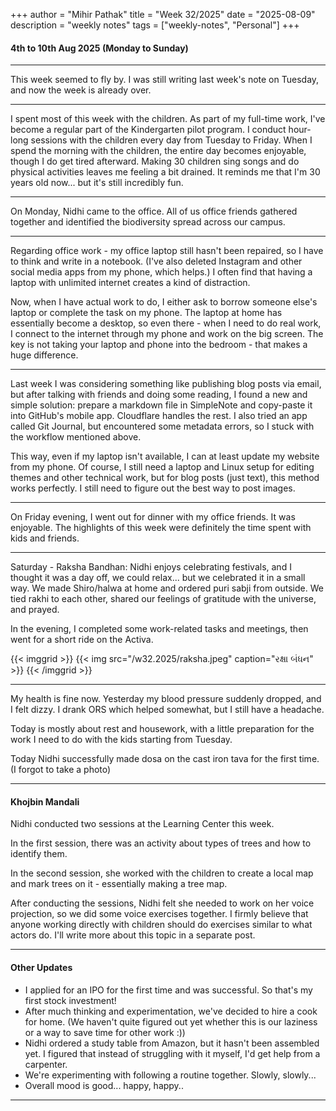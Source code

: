 +++
author = "Mihir Pathak"
title = "Week 32/2025"
date = "2025-08-09"
description = "weekly notes"
tags = ["weekly-notes", "Personal"]
+++


#### 4th to 10th Aug 2025 (Monday to Sunday)

---

This week seemed to fly by. I was still writing last week's note on Tuesday, and now the week is already over.

---

I spent most of this week with the children. As part of my full-time work, I've become a regular part of the Kindergarten pilot program. I conduct hour-long sessions with the children every day from Tuesday to Friday. When I spend the morning with the children, the entire day becomes enjoyable, though I do get tired afterward. Making 30 children sing songs and do physical activities leaves me feeling a bit drained. It reminds me that I'm 30 years old now... but it's still incredibly fun.

---

On Monday, Nidhi came to the office. All of us office friends gathered together and identified the biodiversity spread across our campus.

---

Regarding office work - my office laptop still hasn't been repaired, so I have to think and write in a notebook. (I've also deleted Instagram and other social media apps from my phone, which helps.) I often find that having a laptop with unlimited internet creates a kind of distraction.

Now, when I have actual work to do, I either ask to borrow someone else's laptop or complete the task on my phone. The laptop at home has essentially become a desktop, so even there - when I need to do real work, I connect to the internet through my phone and work on the big screen. The key is not taking your laptop and phone into the bedroom - that makes a huge difference.

---

Last week I was considering something like publishing blog posts via email, but after talking with friends and doing some reading, I found a new and simple solution: prepare a markdown file in SimpleNote and copy-paste it into GitHub's mobile app. Cloudflare handles the rest. I also tried an app called Git Journal, but encountered some metadata errors, so I stuck with the workflow mentioned above.

This way, even if my laptop isn't available, I can at least update my website from my phone. Of course, I still need a laptop and Linux setup for editing themes and other technical work, but for blog posts (just text), this method works perfectly. I still need to figure out the best way to post images.

---

On Friday evening, I went out for dinner with my office friends. It was enjoyable. The highlights of this week were definitely the time spent with kids and friends.

---

Saturday - Raksha Bandhan: Nidhi enjoys celebrating festivals, and I thought it was a day off, we could relax... but we celebrated it in a small way. We made Shiro/halwa at home and ordered puri sabji from outside. We tied rakhi to each other, shared our feelings of gratitude with the universe, and prayed.

In the evening, I completed some work-related tasks and meetings, then went for a short ride on the Activa.

{{< imggrid >}}
{{< img src="/w32.2025/raksha.jpeg" caption="રક્ષા બંધન" >}}
{{< /imggrid >}}

---

My health is fine now. Yesterday my blood pressure suddenly dropped, and I felt dizzy. I drank ORS which helped somewhat, but I still have a headache.

Today is mostly about rest and housework, with a little preparation for the work I need to do with the kids starting from Tuesday.

Today Nidhi successfully made dosa on the cast iron tava for the first time. (I forgot to take a photo)

---

#### Khojbin Mandali

Nidhi conducted two sessions at the Learning Center this week.

In the first session, there was an activity about types of trees and how to identify them.

In the second session, she worked with the children to create a local map and mark trees on it - essentially making a tree map.

After conducting the sessions, Nidhi felt she needed to work on her voice projection, so we did some voice exercises together. I firmly believe that anyone working directly with children should do exercises similar to what actors do. I'll write more about this topic in a separate post.

---

#### Other Updates

- I applied for an IPO for the first time and was successful. So that's my first stock investment!
- After much thinking and experimentation, we've decided to hire a cook for home. (We haven't quite figured out yet whether this is our laziness or a way to save time for other work :))
- Nidhi ordered a study table from Amazon, but it hasn't been assembled yet. I figured that instead of struggling with it myself, I'd get help from a carpenter.
- We're experimenting with following a routine together. Slowly, slowly...
- Overall mood is good... happy, happy..

---